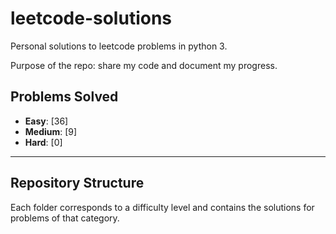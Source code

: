 # leetcode-solutions

Personal solutions to leetcode problems in python 3.

Purpose of the repo: share my code and document my progress.

## Problems Solved

- **Easy**: [36]  <!-- Placeholder for Easy problems count -->
- **Medium**: [9] <!-- Placeholder for Medium problems count -->
- **Hard**: [0]   <!-- Placeholder for Hard problems count -->

---

## Repository Structure

Each folder corresponds to a difficulty level and contains the solutions for problems of that category.



